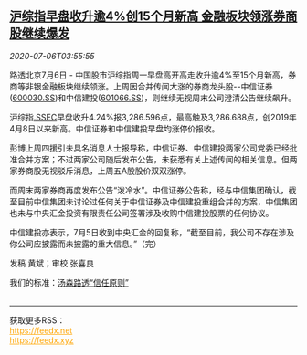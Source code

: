 <!--1594009394000-->
[沪综指早盘收升逾4%创15个月新高 金融板块领涨券商股继续爆发](https://cn.reuters.com/article/china-stock-close-0706-mon-idCNKBS2470C0)
------

<div><i>2020-07-06T03:55:55</i></div><div class="StandardArticleBody_body"><p>路透北京7月6日 - 中国股市沪综指周一早盘高开高走收升逾4%至15个月新高，券商等非银金融板块继续领涨。上周因合并传闻大涨的券商龙头股--中信证券(<span id="symbol_600030.SS_0"><a href="//www.reuters.com/companies/600030.SS">600030.SS</a></span>)和中信建投(<span id="symbol_601066.SS_1"><a href="//www.reuters.com/companies/601066.SS">601066.SS</a></span>)，则继续无视周末公司澄清公告继续飙升。 </p><p>沪综指<a href="/investing/markets/index?symbol=.SSEC">.SSEC</a>早盘收升4.24%报3,286.596点，最高触及3,286.688点，创2019年4月8日以来新高。中信证券和中信建投早盘均涨停价报收。     </p><p>彭博上周四援引未具名消息人士报导称，中信证券、中信建投两家公司党委已经批准合并方案；不过两家公司随后发布公告，未获悉有关上述传闻的相关信息。但两家券商股无视驳斥消息，上周五A股股价双双涨停。 </p><p>而周末两家券商再度发布公告“泼冷水”。中信证券公告称，经与中信集团确认，截至目前中信集团未讨论过任何关于中信证券及中信建投重组合并的方案，中信集团也未与中央汇金投资有限责任公司签署涉及收购中信建投股票的任何协议。 </p><p>中信建投亦表示，7月5日收到中央汇金的回复称，“截至目前，我公司不存在涉及你公司应披露而未披露的重大信息。”（完） </p><div class="Attribution_container"><div class="Attribution_attribution"><p class="Attribution_content">发稿 黄斌；审校 张喜良 </p></div></div><div class="StandardArticleBody_trustBadgeContainer"><span class="StandardArticleBody_trustBadgeTitle">我们的标准：</span><span class="trustBadgeUrl"><a href="https://www.thomsonreuters.cn/content/dam/openweb/documents/pdf/china/brochures/about-us-1.pdf">汤森路透“信任原则”</a></span></div></div><br><hr><div>获取更多RSS：<br><a href="https://feedx.net" style="color:orange" target="_blank">https://feedx.net</a> <br><a href="https://feedx.xyz" style="color:orange" target="_blank">https://feedx.xyz</a><br></div>
